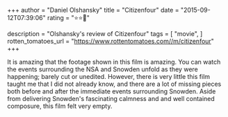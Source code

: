 +++
author = "Daniel Olshansky"
title = "Citizenfour"
date = "2015-09-12T07:39:06"
rating = "⭐⭐🌟"

description = "Olshansky's review of Citizenfour"
tags = [
    "movie",
]
rotten_tomatoes_url = "https://www.rottentomatoes.com//m/citizenfour"
+++

It is amazing that the footage shown in this film is amazing. You can watch the events surrounding the NSA and Snowden unfold as they were happening; barely cut or unedited. However, there is very little this film taught me that I did not already know, and there are a lot of missing pieces both before and after the immediate events surrounding Snowden. Aside from delivering Snowden's fascinating calmness and and well contained composure, this film felt very empty.
